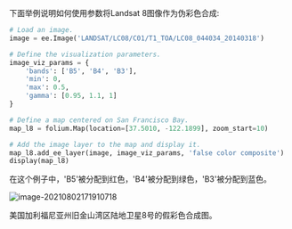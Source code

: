 下面举例说明如何使用参数将Landsat 8图像作为伪彩色合成:

```python
# Load an image.
image = ee.Image('LANDSAT/LC08/C01/T1_TOA/LC08_044034_20140318')

# Define the visualization parameters.
image_viz_params = {
    'bands': ['B5', 'B4', 'B3'],
    'min': 0,
    'max': 0.5,
    'gamma': [0.95, 1.1, 1]
}

# Define a map centered on San Francisco Bay.
map_l8 = folium.Map(location=[37.5010, -122.1899], zoom_start=10)

# Add the image layer to the map and display it.
map_l8.add_ee_layer(image, image_viz_params, 'false color composite')
display(map_l8)
```

在这个例子中，'B5'被分配到红色，'B4'被分配到绿色，'B3'被分配到蓝色。

![image-20210802171910718](C:\Users\树风\AppData\Roaming\Typora\typora-user-images\image-20210802171910718.png)

美国加利福尼亚州旧金山湾区陆地卫星8号的假彩色合成图。

